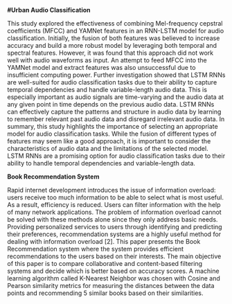 **#Urban Audio Classification**


This study explored the effectiveness of combining Mel-frequency cepstral coefficients (MFCC) and YAMNet features in an RNN-LSTM model for audio classification. Initially, the fusion of both features was believed to increase accuracy and build a more robust model by leveraging both temporal and spectral features. However, it was found that this approach did not work well with audio waveforms as input. An attempt to feed MFCC into the YAMNet model and extract features was also unsuccessful due to insufficient computing power.
Further investigation showed that LSTM RNNs are well-suited for audio classification tasks due to their ability to capture temporal dependencies and handle variable-length audio data. This is especially important as audio signals are time-varying and the audio data at any given point in time depends on the previous audio data. LSTM RNNs can effectively capture the patterns and structure in audio data by learning to remember relevant past audio data and disregard irrelevant audio data.
In summary, this study highlights the importance of selecting an appropriate model for audio classification tasks. While the fusion of different types of features may seem like a good approach, it is important to consider the characteristics of audio data and the limitations of the selected model. LSTM RNNs are a promising option for audio classification tasks due to their ability to handle temporal dependencies and variable-length data.

**Book Recommendation System**


Rapid internet development introduces the issue of information overload: users receive too much information to be able to select what is most useful. As a result, efficiency is reduced. Users can filter information with the help of many network applications. The problem of information overload cannot be solved with these methods alone since they only address basic needs. Providing personalized services to users through identifying and predicting their preferences, recommendation systems are a highly useful method for dealing with information overload [2]. This paper presents the Book Recommendation system where the system provides efficient recommendations to the users based on their interests. The main objective of this paper is to compare collaborative and content-based filtering systems and decide which is better based on accuracy scores. A machine learning algorithm called K-Nearest Neighbor was chosen with Cosine and Pearson similarity metrics for measuring the distances between the data points and recommending 5 similar books based on their similarities. 
